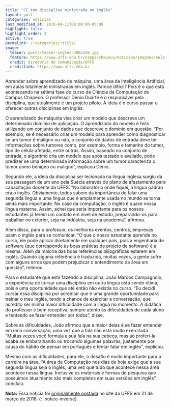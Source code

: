 ```yaml
---
title: "CC tem disciplina ministrada em inglês"
layout: post
categories: noticias
last_modified_at: 2019-04-11T08:06:00-05:00
highlight: false
highlight_order: 3
active: true
permalink: /:categories/:title/
image:
  teaser: posts/teaser-ingles-400x250.jpg
  feature: https://www.uffs.edu.br/campi/chapeco/noticias/imagens/aula-ministrada-em-ingles-e-um-desafio-para-os-estudantes-de-ciencia-da-computacao/@@images/fdcfb605-2364-45a0-a76c-f8bd38d47643.jpeg
  credit: Diretoria de Comunicação/UFFS
  creditlink: https://www.uffs.edu.br
---
```


Aprender sobre aprendizado de máquina, uma área da Inteligência Artificial, em aulas totalmente ministradas em inglês. Parece difícil? Pois é o que está acontecendo na sétima fase do curso de Ciência da Computação do Campus Chapecó. O professor Denio Duarte é o responsável pela disciplina, que atualmente é um projeto piloto. A ideia é o curso passar a oferecer outras disciplinas em inglês.

O aprendizado de máquina visa criar um modelo que descreva um determinado domínio de aplicação. O aprendizado do modelo é feito utilizando um conjunto de dados que descreve o domínio em questão. “Por exemplo, se é necessário criar um modelo para aprender como diagnosticar se um tumor é maligno ou não, o conjunto de dados de entrada deve ter informações sobre tumores como, por exemplo, forma e tamanho do tumor, tipo de célula afetada, entre outras. Assim, baseado no conjunto de entrada, o algoritmo cria um modelo que após testado e avaliado, pode predizer se uma determinada informação sobre um tumor caracteriza o tumor como benigno ou maligno”, explicou Denio.

Segundo ele, a ideia da disciplina ser lecionada na língua inglesa surgiu da sua passagem de um ano pela Suécia através do plano de afastamento para capacitação docente da UFFS. “No laboratório onde fiquei, a língua padrão era o inglês. Obviamente, todos sabem da importância de falar uma segunda língua e uma língua que é amplamente usada no mundo se torna ainda mais importante. No caso da computação, o inglês é quase nossa língua materna. Assim, achei que seria importante para os nossos estudantes já terem um contato em nível de estudo, preparando-os para trabalhar no exterior, seja na indústria, seja na academia”, afirmou.

Além disso, para o professor, os melhores eventos, centros, empresas usam o inglês para se comunicar. “O que o nosso estudante aprende no curso, ele pode aplicar diretamente em qualquer país, pois a engenharia de software (que corresponde às boas práticas de projeto de software) é a mesma. Além da maioria das boas referências biliográficas estarem em inglês. Quando alguma referência é traduzida, muitas vezes, a gente sofre com alguns erros que podem prejudicar o entendimento da área em questão”, reiterou.

Para o estudante que está fazendo a disciplina, João Marcos Campagnolo, a experiência de cursar uma disciplina em outra língua está sendo ótima, pois é uma oportunidade que até então não existia no curso. “Eu decidi cursar essa disciplina por acreditar que é uma grande oportunidade para treinar o meu inglês, tendo a chance de exercitar a conversação, que acredito ser minha maior dificuldade com a língua no momento. A didática do professor é bem receptiva, sempre atento às dificuldades de cada aluno e tentando se fazer entender por todos”, disse.

Sobre as dificuldades, João afirmou que a maior delas é se fazer entender em uma conversação, uma vez que a fala não está muito exercitada. “Muitas vezes você formula a sua fala na sua cabeça, mas ao proferi-la acaba se embaralhando ou trocando algumas palavras, justamente por causa do hábito de pensar em português e tentar falar em inglês”, explicou.

Mesmo com as dificuldades, para ele, o desafio é muito importante para a carreira na área. “A área de Computação nos dias de hoje exige que a sua segunda língua seja o inglês, uma vez que tudo que acontece nessa área acontece nessa língua. Inclusive os materiais e formas de pesquisa que possuímos atualmente são mais completos em suas versões em inglês”, concluiu.


**Nota:** Essa notícia foi [originalmente postada](https://www.uffs.edu.br/campi/chapeco/noticias/ciencia-da-computacao-tem-aula-ministrada-toda-em-ingles) no site da UFFS em 21 de março de 2018.
{: .notice-inverse}